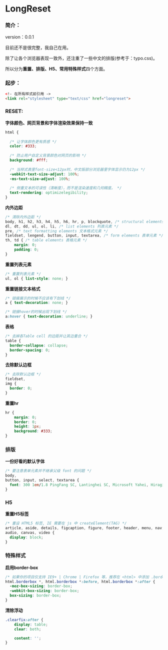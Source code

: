 # LongReset

### 简介：

version：0.0.1

目前还不是很完整，我自己在用。

除了让各个浏览器表现一致外，还注重了一些中文的排版(参考于：typo.css)。

所以分为**重置、排版、H5、常用特殊样式**四个方面。

### 起步：

```html
<!- 在所有样式前引用 ->
<link rel="stylesheet" type="text/css" href="longreset">
```

### RESET:

**字体颜色、网页背景和字体渲染效果保持一致**

```css
html {
  
  /* 让字体颜色更有质感 */
  color: #333;
  
  /* 防止用户自定义背景颜色对网页的影响 */
  background: #fff;
  
  /* 当样式表里font-size<12px时，中文版部分浏览器里字体显示仍为12px */
  -webkit-text-size-adjust: 100%;
  -ms-text-size-adjust: 100%;
  
  /* 侧重文本的可读性（清晰度），而不是渲染速度和几何精度。 */
  text-rendering: optimizelegibility;
}
```

**内外边距**

```css
/* 清除内外边距 */
body, h1, h2, h3, h4, h5, h6, hr, p, blockquote, /* structural elements 结构元素 */
dl, dt, dd, ul, ol, li, /* list elements 列表元素 */
pre, /* text formatting elements 文本格式元素 */
fieldset, lengend, button, input, textarea, /* form elements 表单元素 */
th, td { /* table elements 表格元素 */
    margin: 0;
    padding: 0;
}
```

**重置列表元素**

```css
/* 重置列表元素 */
ul, ol { list-style: none; }
```

**重置链接文本格式**

```css
/* 链接展示的时候不应该有下划线 */
a { text-decoration: none; }

/* 链接hover的时候出现下划线 */
a:hover { text-decoration: underline; }
```

**表格**

```css
/* 去掉各Table cell 的边距并让其边重合 */
table {
  border-collapse: collapse;
  border-spacing: 0;
}
```

**去除默认边框**

```css
/* 去除默认边框 */
fieldset,
img {
  border: 0;
}
```

**重置hr**

```css
hr {
    margin: 0;
    border: 0;
    height: 1px;
    background: #333;
}
```

### 排版


**一份好看的默认字体**

```css
/* 要注意表单元素并不继承父级 font 的问题 */
body,
button, input, select, textarea {
  font: 300 1em/1.8 PingFang SC, Lantinghei SC, Microsoft Yahei, Hiragino Sans GB, Microsoft Sans Serif, WenQuanYi Micro Hei, sans;
}
```

### H5

**重置H5标签**

```css
/* 重设 HTML5 标签, IE 需要在 js 中 createElement(TAG) */
article, aside, details, figcaption, figure, footer, header, menu, nav, section,
audio, canvas, video {
  display: block;
}
```



### 特殊样式

**启用border-box**

```css
/* 如果你的项目仅支持 IE9+ | Chrome | Firefox 等，推荐在 <html> 中添加 .borderbox 这个 class */
html.borderbox *, html.borderbox *:before, html.borderbox *:after {
  -moz-box-sizing: border-box;
  -webkit-box-sizing: border-box;
  box-sizing: border-box;
}
```

**清除浮动**

```css
.clearfix:after {
    display: table;
    clear: both;

    content: '';
}
```

